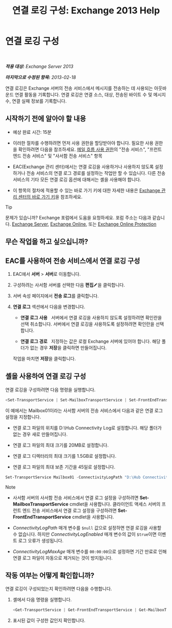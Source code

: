 ﻿---
title: '연결 로깅 구성: Exchange 2013 Help'
TOCTitle: 연결 로깅 구성
ms:assetid: 24e46a79-33ea-44e9-b03c-549db1c86a6f
ms:mtpsurl: https://technet.microsoft.com/ko-kr/library/Aa996827(v=EXCHG.150)
ms:contentKeyID: 50482665
ms.date: 05/22/2018
mtps_version: v=EXCHG.150
ms.translationtype: MT
---

# 연결 로깅 구성

 

_**적용 대상:** Exchange Server 2013_

_**마지막으로 수정된 항목:** 2013-02-18_

연결 로깅은 Exchange 서버의 전송 서비스에서 메시지를 전송하는 데 사용되는 아웃바운드 연결 활동을 기록합니다. 연결 로깅은 연결 소스, 대상, 전송된 바이트 수 및 메시지 수, 연결 실패 정보를 기록합니다.

## 시작하기 전에 알아야 할 내용

  - 예상 완료 시간: 15분

  - 이러한 절차를 수행하려면 먼저 사용 권한을 할당받아야 합니다. 필요한 사용 권한을 확인하려면 다음을 참조하세요. [메일 흐름 사용 권한](mail-flow-permissions-exchange-2013-help.md)의 "전송 서비스", "프런트 엔드 전송 서비스" 및 "사서함 전송 서비스" 항목

  - EAC(Exchange 관리 센터)에서는 연결 로깅을 사용하거나 사용하지 않도록 설정하거나 전송 서비스의 연결 로그 경로를 설정하는 작업만 할 수 있습니다. 다른 전송 서비스의 기타 모든 연결 로깅 옵션에 대해서는 셸을 사용해야 합니다.

  - 이 항목의 절차에 적용할 수 있는 바로 가기 키에 대한 자세한 내용은 [Exchange 관리 센터의 바로 가기 키](keyboard-shortcuts-in-the-exchange-admin-center-exchange-online-protection-help.md)을 참조하세요.


> [!TIP]
> 문제가 있습니까? Exchange 포럼에서 도움을 요청하세요. 포럼 주소는 다음과 같습니다. <A href="https://go.microsoft.com/fwlink/p/?linkid=60612">Exchange Server</A>, <A href="https://go.microsoft.com/fwlink/p/?linkid=267542">Exchange Online</A>, 또는 <A href="https://go.microsoft.com/fwlink/p/?linkid=285351">Exchange Online Protection</A>



## 무슨 작업을 하고 싶으십니까?

## EAC를 사용하여 전송 서비스에서 연결 로깅 구성

1.  EAC에서 **서버** \> **서버**로 이동합니다.

2.  구성하려는 사서함 서버를 선택한 다음 **편집**![편집 아이콘](images/JJ218640.6f53ccb2-1f13-4c02-bea0-30690e6ea71d(EXCHG.150).gif "편집 아이콘")을 클릭합니다.

3.  서버 속성 페이지에서 **전송 로그**를 클릭합니다.

4.  **연결 로그** 섹션에서 다음을 변경합니다.
    
      - **연결 로그 사용**   서버에서 연결 로깅을 사용하지 않도록 설정하려면 확인란을 선택 취소합니다. 서버에서 연결 로깅을 사용하도록 설정하려면 확인란을 선택합니다.
    
      - **연결 로그 경로**   지정하는 값은 로컬 Exchange 서버에 있어야 합니다. 해당 폴더가 없는 경우 **저장**을 클릭하면 만들어집니다.
    
    작업을 마치면 **저장**을 클릭합니다.

## 셸을 사용하여 연결 로깅 구성

연결 로깅을 구성하려면 다음 명령을 실행합니다.

  ```powershell
  <Set-TransportService | Set-MailboxTransportService | Set-FrontEndTransportService> <ServerIdentity> -ConnectivityLogEnabled <$true | $false> -ConnectivityLogMaxAge <dd.hh:mm:ss> -ConnectivityLogMaxDirectorySize <Size> -ConnectivityLogMaxFileSize <Size> -ConnectivityLogPath <LocalFilePath>
  ```

이 예에서는 Mailbox01이라는 사서함 서버의 전송 서비스에서 다음과 같은 연결 로그 설정을 지정합니다.

  -  연결 로그 파일의 위치를 D:\\Hub Connectivity Log로 설정합니다. 해당 폴더가 없는 경우 새로 만들어집니다.

  -  연결 로그 파일의 최대 크기를 20MB로 설정합니다.

  -  연결 로그 디렉터리의 최대 크기를 1.5GB로 설정합니다.

  -  연결 로그 파일의 최대 보존 기간을 45일로 설정합니다.

<!-- end list -->

  ```powershell
  Set-TransportService Mailbox01 -ConnectivityLogPath "D:\Hub Connectivity Log" -ConnectivityLogMaxFileSize 20MB -ConnectivityLogMaxDirectorySize 1.5GB -ConnectivityLogMaxAge 45.00:00:00
  ```

> [!NOTE]
> <UL>
> <LI>
> <P>사서함 서버의 사서함 전송 서비스에서 연결 로그 설정을 구성하려면 <STRONG>Set-MailboxTransportService</STRONG> cmdlet을 사용합니다. 클라이언트 액세스 서버의 프런트 엔드 전송 서비스에서 연결 로그 설정을 구성하려면 <STRONG>Set-FrontEndTransportService</STRONG> cmdlet을 사용합니다.</P>
> <LI>
> <P><EM>ConnectivityLogPath</EM> 매개 변수를 <CODE>$null</CODE> 값으로 설정하면 연결 로깅을 사용할 수 없습니다. 하지만 <EM>ConnectivityLogEnabled</EM> 매개 변수의 값이 <CODE>$true</CODE>이면 이벤트 로그 오류가 생성됩니다.</P>
> <LI>
> <P><EM>ConnectivityLogMaxAge</EM> 매개 변수를 <CODE>00:00:00</CODE>으로 설정하면 기간 만료로 인해 연결 로그 파일이 자동으로 제거되는 것이 방지됩니다.</P></LI></UL>



## 작동 여부는 어떻게 확인합니까?

연결 로깅이 구성되었는지 확인하려면 다음을 수행합니다.

1.  셸에서 다음 명령을 실행합니다.
    
    ```powershell
    <Get-TransportService | Get-FrontEndTransportService | Get-MailboxTransportService> <ServerIdentity> | Format-List ConnectivityLog*
    ```
2.  표시된 값이 구성한 값인지 확인합니다.

